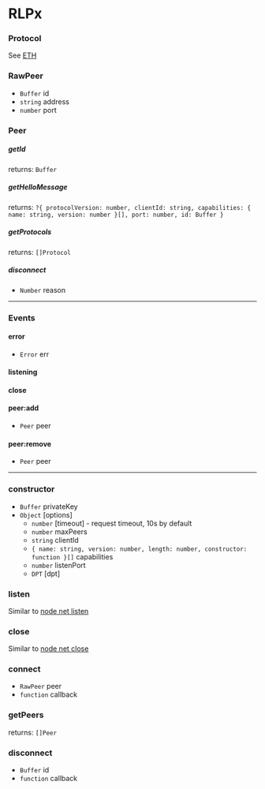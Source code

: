 # RLPx

### Protocol

See [ETH](eth.md)

### RawPeer

  - `Buffer` id
  - `string` address
  - `number` port

### Peer

##### getId

returns: `Buffer`

##### getHelloMessage

returns: `?{ protocolVersion: number, clientId: string, capabilities: { name: string, version: number }[], port: number, id: Buffer }`

##### getProtocols

returns: `[]Protocol`

##### disconnect

  - `Number` reason

<hr>

### Events

#### error

  - `Error` err

#### listening

#### close

#### peer:add

  - `Peer` peer

#### peer:remove

  - `Peer` peer

<hr>

### constructor

  - `Buffer` privateKey
  - `Object` [options]
    - `number` [timeout] - request timeout, 10s by default
    - `number` maxPeers
    - `string` clientId
    - `{ name: string, version: number, length: number, constructor: function }[]` capabilities
    - `number` listenPort
    - `DPT` [dpt]

### listen

  Similar to [node net listen](https://nodejs.org/api/net.html#net_server_listen_handle_backlog_callback)

### close

  Similar to [node net close](https://nodejs.org/api/net.html#net_server_close_callback)

### connect

  - `RawPeer` peer
  - `function` callback

### getPeers

returns: `[]Peer`

### disconnect

  - `Buffer` id
  - `function` callback
